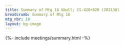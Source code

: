 ```yaml
---
title: Summary of Mtg 16 &bull; CS-428+828 (202130)
breadcrumb: Summary of Mtg 16
mtg_nbr: 16
layout: bg-image
---
```


{%- include meetings/summary.html -%}
